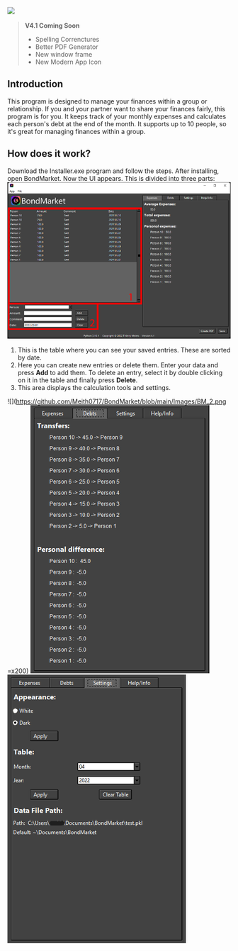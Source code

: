 ![](Images\https://github.com/Meith0717/BondMarket/blob/main/Images/BondMarket_Logo_white.png)

>**V4.1 Coming Soon**
> - Spelling Correnctures
> - Better PDF Generator
> - New window frame
> - New Modern App Icon

## **Introduction**
This program is designed to manage your finances within a group or relationship. If you and your partner want to share your finances fairly, this program is for you. It keeps track of your monthly expenses and calculates each person's debt at the end of the month. It supports up to 10 people, so it's great for managing finances within a group.
## **How does it work?**
Download the Installer.exe program and follow the steps. After installing, open BondMarket. Now the UI appears. This is divided into three parts: 
![V4.1](https://github.com/Meith0717/BondMarket/blob/main/Images/BM_1.png)
1. This is the table where you can see your saved entries. These are sorted by date.
2. Here you can create new entries or delete them. Enter your data and press **Add** to add them. To delete an entry, select it by double clicking on it in the table and finally press **Delete**.
3. This area displays the calculation tools and settings.

![](https://github.com/Meith0717/BondMarket/blob/main/Images/BM_2.png =x200) ![](https://github.com/Meith0717/BondMarket/blob/main/Images/BM_3.png) ![](https://github.com/Meith0717/BondMarket/blob/main/Images/BM_4.png)
